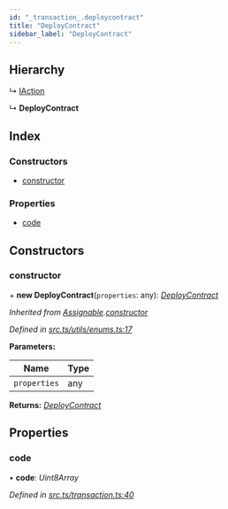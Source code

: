 ```yaml
---
id: "_transaction_.deploycontract"
title: "DeployContract"
sidebar_label: "DeployContract"
---
```


## Hierarchy

  ↳ [IAction](_transaction_.iaction.md)

  ↳ **DeployContract**

## Index

### Constructors

* [constructor](_transaction_.deploycontract.md#constructor)

### Properties

* [code](_transaction_.deploycontract.md#code)

## Constructors

###  constructor

\+ **new DeployContract**(`properties`: any): *[DeployContract](_transaction_.deploycontract.md)*

*Inherited from [Assignable](_utils_enums_.assignable.md).[constructor](_utils_enums_.assignable.md#constructor)*

*Defined in [src.ts/utils/enums.ts:17](https://github.com/nearprotocol/nearlib/blob/06c3a45/src.ts/utils/enums.ts#L17)*

**Parameters:**

Name | Type |
------ | ------ |
`properties` | any |

**Returns:** *[DeployContract](_transaction_.deploycontract.md)*

## Properties

###  code

• **code**: *Uint8Array*

*Defined in [src.ts/transaction.ts:40](https://github.com/nearprotocol/nearlib/blob/06c3a45/src.ts/transaction.ts#L40)*
